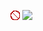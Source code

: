 ![alt text](icon.png "RestrictedSkins")
[![](https://poggit.pmmp.io/shield.state/RestrictedSkins)](https://poggit.pmmp.io/p/RestrictedSkins)
